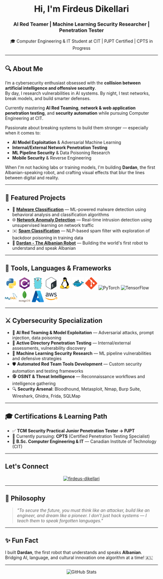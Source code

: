 <h1 align="center">Hi, I'm Firdeus Dikellari </h1>
<h3 align="center">AI Red Teamer | Machine Learning Security Researcher | Penetration Tester</h3>

<p align="center">🎓 Computer Engineering & IT Student at CIT | PJPT Certified | CPTS in Progress</p>

---

## 🔍 About Me

I’m a cybersecurity enthusiast obsessed with the **collision between artificial intelligence and offensive security**.  
By day, I research vulnerabilities in AI systems. By night, I test networks, break models, and build smarter defenses.


Currently mastering **AI Red Teaming**, **network & web application penetration testing**, and **security automation** while pursuing Computer Engineering at CIT.

Passionate about breaking systems to build them stronger — especially when it comes to:
- **AI Model Exploitation** & Adversarial Machine Learning
- **Internal/External Network Penetration Testing** 
- **ML Pipeline Security** & Data Poisoning Research
- **Mobile Security** & Reverse Engineering

When I'm not hacking labs or training models, I'm building **Dardan**, the first Albanian-speaking robot, and crafting visual effects that blur the lines between digital and reality.

---

## 🧠 Featured Projects

- 🧬 **[Malware Classification](https://github.com/firdeus-dikellari/Malware-Classification)** — ML-powered malware detection using behavioral analysis and classification algorithms
- 🌐 **[Network Anomaly Detection](https://github.com/firdeus-dikellari/Network-Anomaly-Detection)** — Real-time intrusion detection using unsupervised learning on network traffic
- ✉️ **[Spam Classification](https://github.com/firdeus-dikellari/Spam_Classification)** — NLP-based spam filter with exploration of backdoor poisoning in training data
- 🤖 **[Dardan - The Albanian Robot](https://github.com/firdeus-dikellari/Dardan)** — Building the world's first robot to understand and speak Albanian

---

## 🔧 Tools, Languages & Frameworks

<p align="left">
  <img src="https://raw.githubusercontent.com/devicons/devicon/master/icons/python/python-original.svg" alt="Python" width="40" height="40"/>
  <img src="https://raw.githubusercontent.com/devicons/devicon/master/icons/csharp/csharp-original.svg" alt="C#" width="40" height="40"/>
  <img src="https://raw.githubusercontent.com/devicons/devicon/master/icons/go/go-original.svg" alt="Go" width="40" height="40"/>
  <img src="https://raw.githubusercontent.com/devicons/devicon/master/icons/bash/bash-original.svg" alt="Bash" width="40" height="40"/>
  <img src="https://raw.githubusercontent.com/devicons/devicon/master/icons/linux/linux-original.svg" alt="Linux" width="40" height="40"/>
  <img src="https://raw.githubusercontent.com/devicons/devicon/master/icons/docker/docker-original.svg" alt="Docker" width="40" height="40"/>
  <img src="https://raw.githubusercontent.com/devicons/devicon/master/icons/git/git-original.svg" alt="Git" width="40" height="40"/>
  <img src="https://www.vectorlogo.zone/logos/pytorch/pytorch-icon.svg" alt="PyTorch" width="40" height="40"/>
  <img src="https://www.vectorlogo.zone/logos/tensorflow/tensorflow-icon.svg" alt="TensorFlow" width="40" height="40"/>
  <img src="https://raw.githubusercontent.com/devicons/devicon/master/icons/mysql/mysql-original-wordmark.svg" alt="MySQL" width="40" height="40"/>
  <img src="https://raw.githubusercontent.com/devicons/devicon/master/icons/mongodb/mongodb-original-wordmark.svg" alt="MongoDB" width="40" height="40"/>
  <img src="https://raw.githubusercontent.com/devicons/devicon/master/icons/azure/azure-original.svg" alt="Azure" width="40" height="40"/>
  <img src="https://raw.githubusercontent.com/devicons/devicon/master/icons/amazonwebservices/amazonwebservices-original-wordmark.svg" alt="aws" width="40" height="40"/>
</p>

---

## ⚔️ Cybersecurity Specialization

- 🎯 **AI Red Teaming & Model Exploitation** — Adversarial attacks, prompt injection, data poisoning
- 🔐 **Active Directory Penetration Testing** — Internal/external assessments, vulnerability discovery
- 🧠 **Machine Learning Security Research** — ML pipeline vulnerabilities and defensive strategies
- 🛡️ **Automated Red Team Tools Development** — Custom security automation and testing frameworks
- 🕵️ **OSINT & Threat Intelligence** — Reconnaissance workflows and intelligence gathering
- 🔍 **Security Arsenal**: Bloodhound, Metasploit, Nmap, Burp Suite, Wireshark, Ghidra, Frida, SQLMap

---

## 🎓 Certifications & Learning Path

- ✅ **TCM Security Practical Junior Penetration Tester → PJPT**
- 🔄 Currently pursuing: **CPTS** (Certified Penetration Testing Specialist)
- 🏫 **B.Sc. Computer Engineering & IT** — Canadian Institute of Technology (CIT)

---

## Let's Connect

<p align="center">
<a href="https://linkedin.com/in/firdeus-dikellari" target="blank">
  <img align="center" src="https://raw.githubusercontent.com/rahuldkjain/github-profile-readme-generator/master/src/images/icons/Social/linked-in-alt.svg" alt="firdeus-dikellari" height="30" width="40" />
</a>
</p>

---

## 💭 Philosophy

> *"To secure the future, you must think like an attacker, build like an engineer, and dream like a pioneer. I don’t just hack systems — I teach them to speak forgotten languages."*

---

## ✨ Fun Fact

I built **Dardan**, the first robot that understands and speaks **Albanian**.  
Bridging AI, language, and cultural innovation one algorithm at a time! 🇦🇱

---

<p align="center">
  <img src="https://github-readme-stats.vercel.app/api?username=firdeus-dikellari&show_icons=true&theme=radical" alt="GitHub Stats" />
</p>

